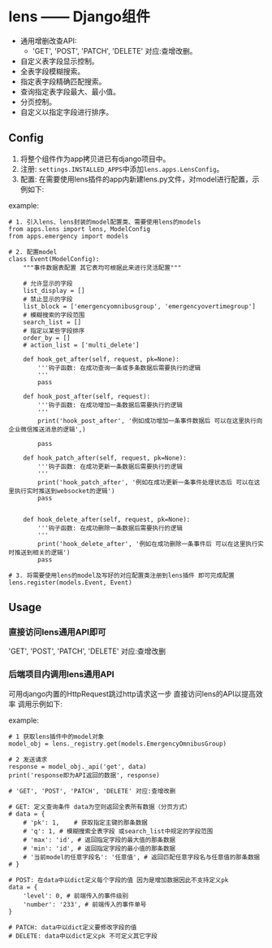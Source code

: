# lens —— Django组件
- 通用增删改查API:
    - 'GET', 'POST', 'PATCH', 'DELETE' 对应:查增改删。
- 自定义表字段显示控制。
- 全表字段模糊搜索。
- 指定表字段精确匹配搜索。
- 查询指定表字段最大、最小值。
- 分页控制。
- 自定义以指定字段进行排序。

## Config
1. 将整个组件作为app拷贝进已有django项目中。
2. 注册: `settings.INSTALLED_APPS`中添加`lens.apps.LensConfig`。
3. 配置: 在需要使用lens插件的app内新建lens.py文件，对model进行配置，示例如下:

example:
    
    # 1. 引入lens、lens封装的model配置类、需要使用lens的models
    from apps.lens import lens, ModelConfig
    from apps.emergency import models

    # 2. 配置model
    class Event(ModelConfig):
        """事件数据表配置 其它表均可根据此来进行灵活配置"""

        # 允许显示的字段
        list_display = []
        # 禁止显示的字段
        list_block = ['emergencyomnibusgroup', 'emergencyovertimegroup']
        # 模糊搜索的字段范围
        search_list = []
        # 指定以某些字段排序
        order_by = []
        # action_list = ['multi_delete']

        def hook_get_after(self, request, pk=None):
            '''钩子函数: 在成功查询一条或多条数据后需要执行的逻辑
            '''
            pass

        def hook_post_after(self, request):
            '''钩子函数: 在成功增加一条数据后需要执行的逻辑
            '''
            print('hook_post_after', '例如成功增加一条事件数据后 可以在这里执行向企业微信推送消息的逻辑',)

            pass

        def hook_patch_after(self, request, pk=None):
            '''钩子函数: 在成功更新一条数据后需要执行的逻辑
            '''
            print('hook_patch_after', '例如在成功更新一条事件处理状态后 可以在这里执行实时推送到websocket的逻辑')
            pass


        def hook_delete_after(self, request, pk=None):
            '''钩子函数: 在成功删除一条数据后需要执行的逻辑
            '''
            print('hook_delete_after', '例如在成功删除一条事件后 可以在这里执行实时推送到相关的逻辑')
            pass

    # 3. 将需要使用lens的model及写好的对应配置类注册到lens插件 即可完成配置
    lens.register(models.Event, Event)


## Usage
### 直接访问lens通用API即可
'GET', 'POST', 'PATCH', 'DELETE' 对应:查增改删

### 后端项目内调用lens通用API
可用django内置的HttpRequest跳过http请求这一步 直接访问lens的API以提高效率 调用示例如下:

example:

    # 1 获取lens插件中的model对象
    model_obj = lens._registry.get(models.EmergencyOmnibusGroup)

    # 2 发送请求
    response = model_obj._api('get', data)
    print('response即为API返回的数据', response)

    # 'GET', 'POST', 'PATCH', 'DELETE' 对应:查增改删

    # GET: 定义查询条件 data为空则返回全表所有数据（分页方式）
    # data = {
        # 'pk': 1,    # 获取指定主键的那条数据
        # 'q': 1, # 模糊搜索全表字段 或search_list中规定的字段范围
        # 'max': 'id', # 返回指定字段的最大值的那条数据
        # 'min': 'id', # 返回指定字段的最小值的那条数据
        # '当前model的任意字段名': '任意值', # 返回匹配任意字段名与任意值的那条数据
    # }

    # POST: 在data中以dict定义每个字段的值 因为是增加数据因此不支持定义pk
    data = {
        'level': 0, # 前端传入的事件级别
        'number': '233', # 前端传入的事件单号
    }

    # PATCH: data中以dict定义要修改字段的值
    # DELETE: data中以dict定义pk 不可定义其它字段